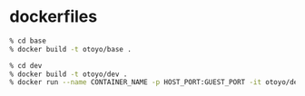 # dockerfiles

```sh
% cd base
% docker build -t otoyo/base .
```

```sh
% cd dev
% docker build -t otoyo/dev .
% docker run --name CONTAINER_NAME -p HOST_PORT:GUEST_PORT -it otoyo/dev
```
